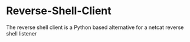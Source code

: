 # Reverse-Shell-Client
The reverse shell client is a Python based alternative for a netcat reverse shell listener

